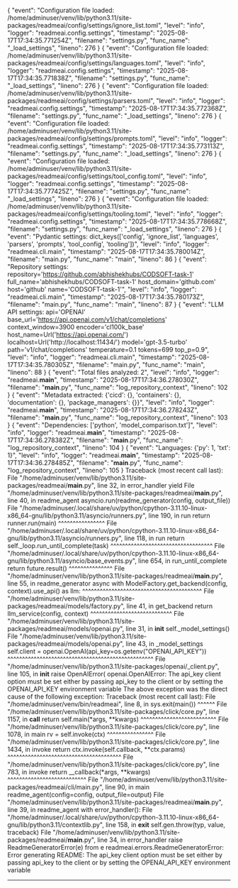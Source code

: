 {
"event": "Configuration file loaded: /home/adminuser/venv/lib/python3.11/site-packages/readmeai/config/settings/ignore_list.toml",
"level": "info",
"logger": "readmeai.config.settings",
"timestamp": "2025-08-17T17:34:35.771254Z",
"filename": "settings.py",
"func_name": "_load_settings",
"lineno": 276
}
{
"event": "Configuration file loaded: /home/adminuser/venv/lib/python3.11/site-packages/readmeai/config/settings/languages.toml",
"level": "info",
"logger": "readmeai.config.settings",
"timestamp": "2025-08-17T17:34:35.771838Z",
"filename": "settings.py",
"func_name": "_load_settings",
"lineno": 276
}
{
"event": "Configuration file loaded: /home/adminuser/venv/lib/python3.11/site-packages/readmeai/config/settings/parsers.toml",
"level": "info",
"logger": "readmeai.config.settings",
"timestamp": "2025-08-17T17:34:35.772368Z",
"filename": "settings.py",
"func_name": "_load_settings",
"lineno": 276
}
{
"event": "Configuration file loaded: /home/adminuser/venv/lib/python3.11/site-packages/readmeai/config/settings/prompts.toml",
"level": "info",
"logger": "readmeai.config.settings",
"timestamp": "2025-08-17T17:34:35.773113Z",
"filename": "settings.py",
"func_name": "_load_settings",
"lineno": 276
}
{
"event": "Configuration file loaded: /home/adminuser/venv/lib/python3.11/site-packages/readmeai/config/settings/tool_config.toml",
"level": "info",
"logger": "readmeai.config.settings",
"timestamp": "2025-08-17T17:34:35.777425Z",
"filename": "settings.py",
"func_name": "_load_settings",
"lineno": 276
}
{
"event": "Configuration file loaded: /home/adminuser/venv/lib/python3.11/site-packages/readmeai/config/settings/tooling.toml",
"level": "info",
"logger": "readmeai.config.settings",
"timestamp": "2025-08-17T17:34:35.778668Z",
"filename": "settings.py",
"func_name": "_load_settings",
"lineno": 276
}
{
"event": "Pydantic settings: dict_keys(['config', 'ignore_list', 'languages', 'parsers', 'prompts', 'tool_config', 'tooling'])",
"level": "info",
"logger": "readmeai.cli.main",
"timestamp": "2025-08-17T17:34:35.780014Z",
"filename": "main.py",
"func_name": "main",
"lineno": 86
}
{
"event": "Repository settings: repository='https://github.com/abhishekhubs/CODSOFT-task-1' full_name='abhishekhubs/CODSOFT-task-1' host_domain='github.com' host='github' name='CODSOFT-task-1'",
"level": "info",
"logger": "readmeai.cli.main",
"timestamp": "2025-08-17T17:34:35.780173Z",
"filename": "main.py",
"func_name": "main",
"lineno": 87
}
{
"event": "LLM API settings: api='OPENAI' base_url='https://api.openai.com/v1/chat/completions' context_window=3900 encoder='cl100k_base' host_name=Url('https://api.openai.com/') localhost=Url('http://localhost:11434/') model='gpt-3.5-turbo' path='v1/chat/completions' temperature=0.1 tokens=699 top_p=0.9",
"level": "info",
"logger": "readmeai.cli.main",
"timestamp": "2025-08-17T17:34:35.780305Z",
"filename": "main.py",
"func_name": "main",
"lineno": 88
}
{
"event": "Total files analyzed: 2",
"level": "info",
"logger": "readmeai.__main__",
"timestamp": "2025-08-17T17:34:36.278030Z",
"filename": "__main__.py",
"func_name": "log_repository_context",
"lineno": 102
}
{
"event": "Metadata extracted: {'cicd': {}, 'containers': {}, 'documentation': {}, 'package_managers': {}}",
"level": "info",
"logger": "readmeai.__main__",
"timestamp": "2025-08-17T17:34:36.278243Z",
"filename": "__main__.py",
"func_name": "log_repository_context",
"lineno": 103
}
{
"event": "Dependencies: ['python', 'model_comparison.txt']",
"level": "info",
"logger": "readmeai.__main__",
"timestamp": "2025-08-17T17:34:36.278382Z",
"filename": "__main__.py",
"func_name": "log_repository_context",
"lineno": 104
}
{
"event": "Languages: {'py': 1, 'txt': 1}",
"level": "info",
"logger": "readmeai.__main__",
"timestamp": "2025-08-17T17:34:36.278485Z",
"filename": "__main__.py",
"func_name": "log_repository_context",
"lineno": 105
}
Traceback (most recent call last):
File "/home/adminuser/venv/lib/python3.11/site-packages/readmeai/__main__.py", line 32, in error_handler
yield
File "/home/adminuser/venv/lib/python3.11/site-packages/readmeai/__main__.py", line 40, in readme_agent
asyncio.run(readme_generator(config, output_file))
File "/home/adminuser/.local/share/uv/python/cpython-3.11.10-linux-x86_64-gnu/lib/python3.11/asyncio/runners.py", line 190, in run
return runner.run(main)
^^^^^^^^^^^^^^^^
File "/home/adminuser/.local/share/uv/python/cpython-3.11.10-linux-x86_64-gnu/lib/python3.11/asyncio/runners.py", line 118, in run
return self._loop.run_until_complete(task)
^^^^^^^^^^^^^^^^^^^^^^^^^^^^^^^^^^^
File "/home/adminuser/.local/share/uv/python/cpython-3.11.10-linux-x86_64-gnu/lib/python3.11/asyncio/base_events.py", line 654, in run_until_complete
return future.result()
^^^^^^^^^^^^^^^
File "/home/adminuser/venv/lib/python3.11/site-packages/readmeai/__main__.py", line 55, in readme_generator
async with ModelFactory.get_backend(config, context).use_api() as llm:
^^^^^^^^^^^^^^^^^^^^^^^^^^^^^^^^^^^^^^^^^
File "/home/adminuser/venv/lib/python3.11/site-packages/readmeai/models/factory.py", line 41, in get_backend
return llm_service(config, context)
^^^^^^^^^^^^^^^^^^^^^^^^^^^^
File "/home/adminuser/venv/lib/python3.11/site-packages/readmeai/models/openai.py", line 31, in __init__
self._model_settings()
File "/home/adminuser/venv/lib/python3.11/site-packages/readmeai/models/openai.py", line 43, in _model_settings
self.client = openai.OpenAI(api_key=os.getenv("OPENAI_API_KEY"))
^^^^^^^^^^^^^^^^^^^^^^^^^^^^^^^^^^^^^^^^^^^^^^^^^^
File "/home/adminuser/venv/lib/python3.11/site-packages/openai/_client.py", line 105, in __init__
raise OpenAIError(
openai.OpenAIError: The api_key client option must be set either by passing api_key to the client or by setting the OPENAI_API_KEY environment variable
The above exception was the direct cause of the following exception:
Traceback (most recent call last):
File "/home/adminuser/venv/bin/readmeai", line 8, in <module>
sys.exit(main())
^^^^^^
File "/home/adminuser/venv/lib/python3.11/site-packages/click/core.py", line 1157, in __call__
return self.main(*args, **kwargs)
^^^^^^^^^^^^^^^^^^^^^^^^^^
File "/home/adminuser/venv/lib/python3.11/site-packages/click/core.py", line 1078, in main
rv = self.invoke(ctx)
^^^^^^^^^^^^^^^^
File "/home/adminuser/venv/lib/python3.11/site-packages/click/core.py", line 1434, in invoke
return ctx.invoke(self.callback, **ctx.params)
^^^^^^^^^^^^^^^^^^^^^^^^^^^^^^^^^^^^^^^
File "/home/adminuser/venv/lib/python3.11/site-packages/click/core.py", line 783, in invoke
return __callback(*args, **kwargs)
^^^^^^^^^^^^^^^^^^^^^^^^^^^
File "/home/adminuser/venv/lib/python3.11/site-packages/readmeai/cli/main.py", line 90, in main
readme_agent(config=config, output_file=output)
File "/home/adminuser/venv/lib/python3.11/site-packages/readmeai/__main__.py", line 39, in readme_agent
with error_handler():
File "/home/adminuser/.local/share/uv/python/cpython-3.11.10-linux-x86_64-gnu/lib/python3.11/contextlib.py", line 158, in __exit__
self.gen.throw(typ, value, traceback)
File "/home/adminuser/venv/lib/python3.11/site-packages/readmeai/__main__.py", line 34, in error_handler
raise ReadmeGeneratorError(e) from e
readmeai.errors.ReadmeGeneratorError: Error generating README: The api_key client option must be set either by passing api_key to the client or by setting the OPENAI_API_KEY environment variable
****
